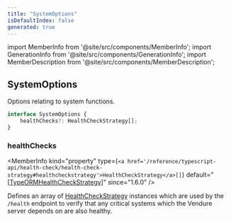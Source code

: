 ```yaml
---
title: "SystemOptions"
isDefaultIndex: false
generated: true
---
```

<!-- This file was generated from the Vendure source. Do not modify. Instead, re-run the "docs:build" script -->
import MemberInfo from '@site/src/components/MemberInfo';
import GenerationInfo from '@site/src/components/GenerationInfo';
import MemberDescription from '@site/src/components/MemberDescription';


## SystemOptions

<GenerationInfo sourceFile="packages/core/src/config/vendure-config.ts" sourceLine="994" packageName="@vendure/core" since="1.6.0" />

Options relating to system functions.

```ts title="Signature"
interface SystemOptions {
    healthChecks?: HealthCheckStrategy[];
}
```

<div className="members-wrapper">

### healthChecks

<MemberInfo kind="property" type={`<a href='/reference/typescript-api/health-check/health-check-strategy#healthcheckstrategy'>HealthCheckStrategy</a>[]`} default="[<a href='/reference/typescript-api/health-check/type-ormhealth-check-strategy#typeormhealthcheckstrategy'>TypeORMHealthCheckStrategy</a>]"  since="1.6.0"  />

Defines an array of <a href='/reference/typescript-api/health-check/health-check-strategy#healthcheckstrategy'>HealthCheckStrategy</a> instances which are used by the `/health` endpoint to verify
that any critical systems which the Vendure server depends on are also healthy.


</div>
